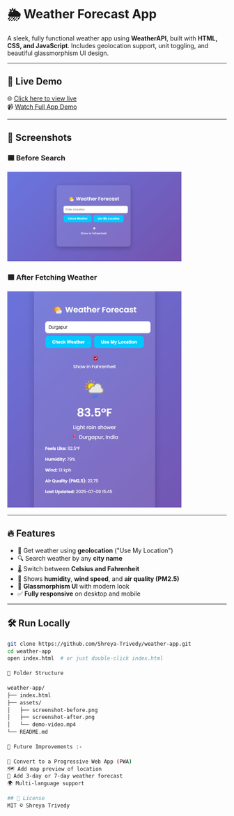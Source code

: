 # 🌦️ Weather Forecast App

A sleek, fully functional weather app using **WeatherAPI**, built with **HTML, CSS, and JavaScript**. Includes geolocation support, unit toggling, and beautiful glassmorphism UI design.

---

## 🚀 Live Demo

🌐 [Click here to view live](https://shreya-trivedy.github.io/weather-app/)  
📹 [Watch Full App Demo](./assets/demo-video.mp4)

---

## 📸 Screenshots

### 🟦 Before Search
<img src="./assets/screenshot-before.png" alt="Initial UI" width="400"/>

### 🟩 After Fetching Weather
<img src="./assets/screenshot-after.png" alt="Weather Output" width="400"/>

---

## 🔥 Features

- 📍 Get weather using **geolocation** (\"Use My Location\")
- 🔍 Search weather by any **city name**
- 🌡️ Switch between **Celsius and Fahrenheit**
- 💨 Shows **humidity**, **wind speed**, and **air quality (PM2.5)**
- 🎨 **Glassmorphism UI** with modern look
- ✅ **Fully responsive** on desktop and mobile

---

## 🛠️ Run Locally

```bash
git clone https://github.com/Shreya-Trivedy/weather-app.git
cd weather-app
open index.html  # or just double-click index.html

📁 Folder Structure

weather-app/
├── index.html
├── assets/
│   ├── screenshot-before.png
│   ├── screenshot-after.png
│   └── demo-video.mp4
└── README.md

🔮 Future Improvements :-

📲 Convert to a Progressive Web App (PWA)
🗺️ Add map preview of location
📅 Add 3-day or 7-day weather forecast
🌍 Multi-language support

## 📃 License
MIT © Shreya Trivedy
